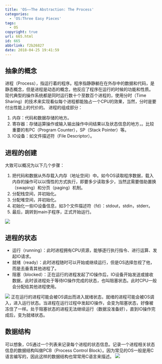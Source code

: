 ```yaml
---
title: 'OS——The Abstraction: The Process'
categories:
  - 'OS:Three Easy Pieces'
tags:
  - OS
copyright: true
url: 665.html
id: 665
abbrlink: f2b26827
date: 2018-04-25 19:41:59
---
```


抽象的概念
-----

进程（Process），指运行着的程序。程序指静静躺在在外存中的数据和代码，是静态概念，但是进程是动态的概念，他反应了程序在运行的时候的功能和性质。 现代典型的操作系统都是同时运行数十个至数百个进程的，使用分时（Time Sharing）的技术来实现看似每个进程都能独占一个CPU的效果，当然，分时是要付出性能上的代价的。 进程的组成部分：

<!-- more -->

1.  内存：代码和数据存储的地方。
2.  寄存器：存储运算操作或输入输出操作中间结果以及状态信息的地方，。比较重要的有PC（Program Counter），SP（Stack Pointer）等。
3.  IO设备：如文件描述符（File Descriptor）。

进程的创建
-----

大致可以概况为以下几个步骤：

1.  把代码和数据从外存载入内存（地址空间）中。如今OS读取程序数据，载入内存的操作可以以惰性的方式执行，即要多少读取多少，当然这需要借助置换（swaping）和分页（paging）机制。
2.  分配栈空间，并初始化。
3.  分配堆空间，并初始化。
4.  初始化一些IO设备信息，如3个文件描述符（fd）：stdout，stdin，stderr。
5.  最后，跳转到main子程序，正式开始运行。

![](https://kherrisanbucketone.oss-cn-shanghai.aliyuncs.com/Snipaste_2018-04-25_19-28-45.jpg)

进程的状态
-----

*   运行（running）：此时进程拥有CPU资源，能够逐行执行指令、进行运算、发起IO请求。
*   就绪（ready）：此时进程随时可以开始或继续运行，但是OS选择忽视了他，而是去垂青其他进程了。
*   阻塞（blocked）：正在运行的进程发起了IO操作后，IO设备开始发送或接收数据，此时该进程处于等待IO操作完成的状态，也叫阻塞状态。此时CPU一般会分配给其他进程使用。

![](https://kherrisanbucketone.oss-cn-shanghai.aliyuncs.com/Snipaste_2018-04-25_19-33-36.jpg) 正在运行的进程可能会被OS调出而进入就绪状态，就绪的进程可能会被OS调入，进入运行状态。当进程在运行过程中发起IO操作，会变为阻塞状态，好像被冻住了一样。处于阻塞状态的进程无法继续运行（数据没准备好），直到IO操作完成后，变为就绪状态。

数据结构
----

可以想象，OS通过一个列表来记录每个进程的状态信息。记录一个进程相关状态信息的数据结构叫做PCB（Process Control Block）。因为常见的OS一般是用C语言编写的，因此这样的数据结构也常常用C语言来描述。 ![](https://kherrisanbucketone.oss-cn-shanghai.aliyuncs.com/Snipaste_2018-04-25_19-41-28.jpg)